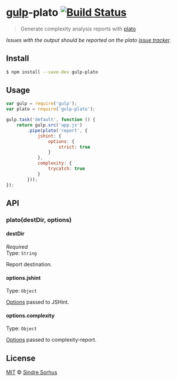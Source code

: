 # [gulp](http://gulpjs.com)-plato [![Build Status](https://travis-ci.org/sindresorhus/gulp-plato.svg?branch=master)](https://travis-ci.org/sindresorhus/gulp-plato)

> Generate complexity analysis reports with [plato](https://github.com/es-analysis/plato)

*Issues with the output should be reported on the plato [issue tracker](https://github.com/es-analysis/plato/issues).*


## Install

```bash
$ npm install --save-dev gulp-plato
```


## Usage

```js
var gulp = require('gulp');
var plato = require('gulp-plato');

gulp.task('default', function () {
	return gulp.src('app.js')
		.pipe(plato('report', {
			jshint: {
				options: {
					strict: true
				}
			},
			complexity: {
				trycatch: true
			}
		}));
});
```


## API

### plato(destDir, options)

#### destDir

*Required*  
Type: `String`

Report destination.

#### options.jshint

Type: `Object`  

[Options](http://www.jshint.com/docs/options/) passed to JSHint.

#### options.complexity

Type: `Object`  

[Options](https://github.com/philbooth/complexity-report#command-line-options) passed to complexity-report.


## License

[MIT](http://opensource.org/licenses/MIT) © [Sindre Sorhus](http://sindresorhus.com)
